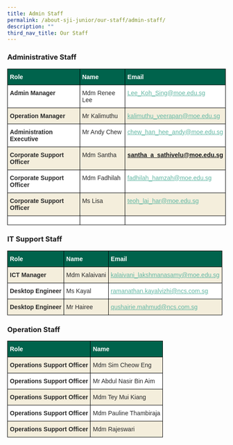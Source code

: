 ```yaml
---
title: Admin Staff
permalink: /about-sji-junior/our-staff/admin-staff/
description: ""
third_nav_title: Our Staff
---
```

### Administrative Staff

<style type="text/css">
.tg  {border-collapse:collapse;border-spacing:0;}
.tg td{border-color:black;border-style:solid;border-width:1px;font-family:Arial, sans-serif;font-size:14px;
  overflow:hidden;padding:10px 5px;word-break:normal;}
.tg th{border-color:black;border-style:solid;border-width:1px;font-family:Arial, sans-serif;font-size:14px;
  font-weight:normal;overflow:hidden;padding:10px 5px;word-break:normal;}
.tg .tg-p8fl{background-color:#F4EEDC;color:#282828;text-align:left;vertical-align:top}
.tg .tg-7zkw{background-color:#FFF;color:#282828;text-align:left;vertical-align:top}
.tg .tg-xp8p{background-color:#00634C;color:#FFF;font-weight:bold;text-align:left;vertical-align:top}
.tg .tg-v5y8{background-color:#F4EEDC;color:#282828;font-weight:bold;text-align:left;vertical-align:top}
.tg .tg-hr73{background-color:#FFF;color:#282828;font-weight:bold;text-align:left;vertical-align:top}
.tg .tg-13ls{background-color:#F4EEDC;color:#282828;font-weight:bold;text-align:left;vertical-align:middle}
.tg .tg-chzl{background-color:#FFF;color:#282828;font-weight:bold;text-align:left;vertical-align:middle}
</style>
<table class="tg">
<thead>
  <tr>
    <th class="tg-xp8p">Role</th>
    <th class="tg-xp8p">Name </th>
    <th class="tg-xp8p">Email</th>
  </tr>
</thead>
<tbody>
	  <tr>
    <td class="tg-hr73">Admin Manager</td>
    <td class="tg-7zkw"><span style="font-weight:normal">Mdm Renee Lee </span></td>
    <td class="tg-hr73"> <a href="mailto:Lee_Koh_Sing@moe.edu.sg"><span style="font-weight:400;text-decoration:underline;color:#62B7A3;background-color:transparent">Lee_Koh_Sing@moe.edu.sg</span></a></td>
  </tr>
  <tr>
    <td class="tg-v5y8">Operation Manager</td>
    <td class="tg-p8fl"><span style="font-weight:normal">Mr Kalimuthu</span></td>
    <td class="tg-v5y8"> <a href="mailto:kalimuthu_veerapan@moe.edu.sg"><span style="font-weight:400;text-decoration:underline;color:#62B7A3">kalimuthu_veerapan@moe.edu.sg</span></a>                              </td>
  </tr>
  <tr>
    <td class="tg-hr73">Administration Executive</td>
    <td class="tg-7zkw"><span style="font-weight:normal">Mr Andy Chew</span></td>
    <td class="tg-hr73"> <a href="mailto:chew_han_hee_andy@moe.edu.sg"><span style="font-weight:400;text-decoration:underline;color:#62B7A3;background-color:transparent">chew_han_hee_andy@moe.edu.sg</span></a></td>
  </tr>
  <tr>
    <td class="tg-v5y8">Corporate Support Officer</td>
    <td class="tg-p8fl"><span style="font-weight:normal">Mdm Santha</span></td>
    <td class="tg-v5y8"> <a href="mailto:santha_a_sathivelu@moe.edu.sg"><span style="background-color:transparent">santha_a_sathivelu@moe.edu.sg</span></a></td>
  </tr>
  <tr>
    <td class="tg-hr73">Corporate Support Officer</td>
    <td class="tg-7zkw"><span style="font-weight:400">Mdm Fadhilah</span></td>
    <td class="tg-hr73"> <a href="mailto:fadhilah_hamzah@moe.edu.sg"><span style="font-weight:400;text-decoration:underline;color:#62B7A3;background-color:transparent">fadhilah_hamzah@moe.edu.sg</span></a></td>
  </tr>
  <tr>
    <td class="tg-13ls"><span style="color:#282828;background-color:#F4EEDC">Corporate Support Officer</span></td>
    <td class="tg-p8fl"><span style="font-weight:normal">Ms Lisa</span></td>
    <td class="tg-v5y8"> <a href="mailto:teoh_lai_har@moe.edu.sg"><span style="font-weight:400;text-decoration:underline;color:#62B7A3">teoh_lai_har@moe.edu.sg</span></a></td>
  </tr>
  <tr>
    <td class="tg-chzl"><span style="color:#282828;background-color:#FFF"> </span></td>
    <td class="tg-chzl"><span style="color:#282828;background-color:#FFF"> </span></td>
    <td class="tg-chzl"><span style="color:#282828;background-color:#FFF"> </span></td>
  </tr>
</tbody>
</table>

### IT Support Staff

<style type="text/css">
.tg  {border-collapse:collapse;border-spacing:0;}
.tg td{border-color:black;border-style:solid;border-width:1px;font-family:Arial, sans-serif;font-size:14px;
  overflow:hidden;padding:10px 5px;word-break:normal;}
.tg th{border-color:black;border-style:solid;border-width:1px;font-family:Arial, sans-serif;font-size:14px;
  font-weight:normal;overflow:hidden;padding:10px 5px;word-break:normal;}
.tg .tg-axsl{background-color:#FFF;color:#62B7A3;text-align:left;text-decoration:underline;vertical-align:top}
.tg .tg-p8fl{background-color:#F4EEDC;color:#282828;text-align:left;vertical-align:top}
.tg .tg-psre{background-color:#F4EEDC;color:#62B7A3;text-align:left;text-decoration:underline;vertical-align:top}
.tg .tg-7zkw{background-color:#FFF;color:#282828;text-align:left;vertical-align:top}
.tg .tg-xp8p{background-color:#00634C;color:#FFF;font-weight:bold;text-align:left;vertical-align:top}
.tg .tg-v5y8{background-color:#F4EEDC;color:#282828;font-weight:bold;text-align:left;vertical-align:top}
.tg .tg-d3as{background-color:#F4EEDC;color:#62B7A3;text-align:center;text-decoration:underline;vertical-align:top}
.tg .tg-hr73{background-color:#FFF;color:#282828;font-weight:bold;text-align:left;vertical-align:top}
.tg .tg-13ls{background-color:#F4EEDC;color:#282828;font-weight:bold;text-align:left;vertical-align:middle}
</style>
<table class="tg">
<thead>
  <tr>
    <th class="tg-xp8p">Role</th>
    <th class="tg-xp8p">Name </th>
    <th class="tg-xp8p">Email</th>
  </tr>
</thead>
<tbody>
  <tr>
    <td class="tg-v5y8">ICT Manager</td>
    <td class="tg-p8fl"><span style="font-weight:normal">Mdm Kalaivani</span></td>
    <td class="tg-d3as"><a href="mailto:kalaivani_lakshmanasamy@moe.edu.sg"><span style="font-weight:400;text-decoration:underline;color:#62B7A3">kalaivani_lakshmanasamy@moe.edu.sg</span></a></td>
  </tr>
  <tr>
    <td class="tg-hr73">Desktop Engineer</td>
    <td class="tg-7zkw"><span style="font-weight:normal">Ms Kayal</span></td>
    <td class="tg-axsl"><a href="mailto:ramanathan.kayalvizhi@ncs.com.sg"><span style="font-weight:400;text-decoration:underline;color:#62B7A3">ramanathan.kayalvizhi@ncs.com.sg</span></a>                      </td>
  </tr>
  <tr>
    <td class="tg-13ls"><span style="color:#282828;background-color:#F4EEDC">Desktop Engineer</span></td>
    <td class="tg-p8fl"><span style="font-weight:normal">Mr Hairee</span></td>
    <td class="tg-psre"><a href="mailto:qushairie.mahmud@ncs.com.sg"><span style="font-weight:400;text-decoration:underline;color:#62B7A3">qushairie.mahmud@ncs.com.sg</span></a></td>
  </tr>
</tbody>
</table>

### Operation Staff

<style type="text/css">
.tg  {border-collapse:collapse;border-spacing:0;}
.tg td{border-color:black;border-style:solid;border-width:1px;font-family:Arial, sans-serif;font-size:14px;
  overflow:hidden;padding:10px 5px;word-break:normal;}
.tg th{border-color:black;border-style:solid;border-width:1px;font-family:Arial, sans-serif;font-size:14px;
  font-weight:normal;overflow:hidden;padding:10px 5px;word-break:normal;}
.tg .tg-p8fl{background-color:#F4EEDC;color:#282828;text-align:left;vertical-align:top}
.tg .tg-7zkw{background-color:#FFF;color:#282828;text-align:left;vertical-align:top}
.tg .tg-xp8p{background-color:#00634C;color:#FFF;font-weight:bold;text-align:left;vertical-align:top}
.tg .tg-13ls{background-color:#F4EEDC;color:#282828;font-weight:bold;text-align:left;vertical-align:middle}
.tg .tg-chzl{background-color:#FFF;color:#282828;font-weight:bold;text-align:left;vertical-align:middle}
</style>
<table class="tg">
<thead>
  <tr>
    <th class="tg-xp8p">Role</th>
    <th class="tg-xp8p">Name </th>
  </tr>
</thead>
<tbody>
  <tr>
    <td class="tg-13ls"><span style="color:#282828;background-color:#F4EEDC">Operations Support Officer</span></td>
    <td class="tg-p8fl"><span style="font-weight:normal">Mdm Sim Cheow Eng</span></td>
  </tr>
  <tr>
    <td class="tg-chzl"><span style="color:#282828;background-color:#FFF">Operations Support Officer</span></td>
    <td class="tg-7zkw"><span style="font-weight:normal">Mr Abdul Nasir Bin Aim</span></td>
  </tr>
  <tr>
    <td class="tg-13ls"><span style="color:#282828;background-color:#F4EEDC">Operations Support Officer</span></td>
    <td class="tg-p8fl"><span style="font-weight:normal">Mdm Tey Mui Kiang</span></td>
  </tr>
  <tr>
    <td class="tg-chzl"><span style="color:#282828;background-color:#FFF">Operations Support Officer</span></td>
    <td class="tg-7zkw"><span style="font-weight:normal">Mdm Pauline Thambiraja</span>	</td>
  </tr>
  <tr>
    <td class="tg-13ls"><span style="color:#282828;background-color:#F4EEDC">Operations Support Officer</span></td>
    <td class="tg-p8fl"><span style="font-weight:normal">Mdm Rajeswari</span></td>
  </tr>
</tbody>
</table>